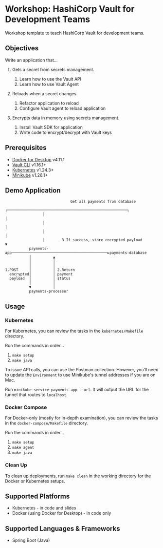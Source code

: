 # Workshop: HashiCorp Vault for Development Teams

Workshop template to teach HashiCorp Vault for development teams.

## Objectives

Write an application that...

1. Gets a secret from secrets management.
   1. Learn how to use the Vault API
   1. Learn how to use Vault Agent

1. Reloads when a secret changes.
   1. Refactor application to reload
   1. Configure Vault agent to reload application


1. Encrypts data in memory using secrets
   management.
   1. Install Vault SDK for application
   1. Write code to encrypt/decrypt with Vault keys

## Prerequisites

- [Docker for Desktop](https://www.docker.com/products/docker-desktop/) v4.11.1
- [Vault CLI](https://www.vaultproject.io/docs/install) v1.16.1+
- [Kubernetes](https://kubernetes.io/docs/tasks/tools/#kubectl) v1.24.3+
- [Minikube](https://minikube.sigs.k8s.io/docs/start/) v1.26.1+


## Demo Application

```plaintext
                              Get all payments from database
                 ┌───────────────────────────────────────────────────────┐
                 │                                                       │
                 │                                                       │
                 │                                                       │
                 │        3.If success, store encrypted payload          ▼
           payments-app────────────────────────────────────────────►payments-database
           │          ▲
           │          │
           │          │
1.POST     │          │ 2.Return
  encrypted│          │ payment
  payload  │          │ status
           │          │
           ▼          │
           payments-processor
```

## Usage

### Kubernetes

For Kubernetes, you can review the tasks in the `kubernetes/Makefile` directory.

Run the commands in order...

1. `make setup`
1. `make java`

To issue API calls, you can use the Postman collection. However, you'll need
to update the `Environment` to use Minikube's tunnel addresses if you are on Mac.

Run `minikube service payments-app --url`. It will output the URL for the tunnel
that routes to `localhost`.

### Docker Compose

For Docker-only (mostly for in-depth examination), you can review
the tasks in the `docker-compose/Makefile` directory.

Run the commands in order...

1. `make setup`
1. `make agent`
1. `make java`

### Clean Up

To clean up deployments, run `make clean` in the working directory
for the Docker or Kubernetes setups.

## Supported Platforms

- Kubernetes - in code and slides
- Docker (using Docker for Desktop) - in code only

## Supported Languages & Frameworks

- Spring Boot (Java)
